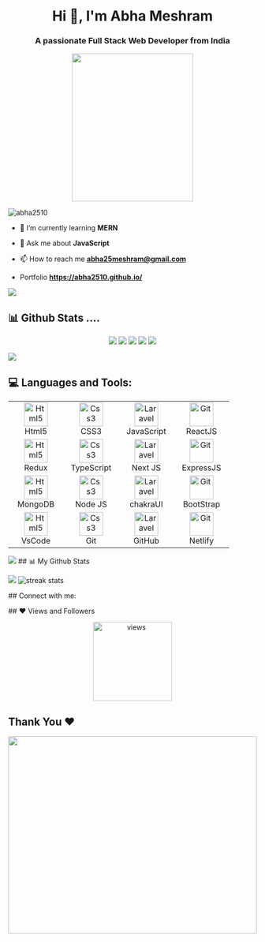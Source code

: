 <h1 align="center">Hi 👋, I'm Abha Meshram</h1>
<h3 align="center">A passionate Full Stack Web Developer from India</h3>
 <p align="center">
  <img src="https://media3.giphy.com/media/hpXdHPfFI5wTABdDx9/giphy.gif?cid=ecf05e47mxvt9n4h1xqhmgm7zt5fnvq38vhnxra3ccvr24wz&rid=giphy.gif&ct=g" width="70%" height="300px">
</p>	
<p align="left"> <img src="https://komarev.com/ghpvc/?username=abha2510&label=Profile%20views&color=0e75b6&style=flat" alt="abha2510" /> </p>

- 🌱 I’m currently learning **MERN**

- 💬 Ask me about **JavaScript**

- 📫 How to reach me **abha25meshram@gmail.com**

- Portfolio  **https://abha2510.github.io/**

<!-- - Resume [Abha_Meshram_Resume.pdf](https://github.com/abha2510/abha2510/files/10486937/Abha_Meshram_Resume.pdf) -->

<img src="https://user-images.githubusercontent.com/73097560/115834477-dbab4500-a447-11eb-908a-139a6edaec5c.gif">


 <h2> 📊 Github Stats ....</h2>
<p align="center">
<img src="http://github-profile-summary-cards.vercel.app/api/cards/profile-details?username=abha2510&theme=solarized_dark">
<img src="http://github-profile-summary-cards.vercel.app/api/cards/repos-per-language?username=abha2510&theme=solarized_dark">
<img src="http://github-profile-summary-cards.vercel.app/api/cards/most-commit-language?username=abha2510&theme=solarized_dark">
<img src="http://github-profile-summary-cards.vercel.app/api/cards/stats?username=abha2510&theme=solarized_dark">
<img src="http://github-profile-summary-cards.vercel.app/api/cards/productive-time?username=abha2510&theme=solarized_dark&utcOffset=8">
	
</p>
<img src="https://user-images.githubusercontent.com/73097560/115834477-dbab4500-a447-11eb-908a-139a6edaec5c.gif">
<h2 align="left"> 💻 Languages and Tools:</h2>
<table align="center">
 
 
   <tr>
   <td align="center" width="96">
      <a href="#html5">
        <img src="https://seeklogo.com/images/H/html5-without-wordmark-color-logo-14D252D878-seeklogo.com.png" width="48" height="48" alt="Html5" />
      </a>
      <br>Html5
    </td>
       <td align="center" width="96">
      <a href="#css3">
        <img src="https://upload.wikimedia.org/wikipedia/commons/thumb/6/62/CSS3_logo.svg/48px-CSS3_logo.svg.png" width="48" height="48" alt="Css3" />
      </a>
      <br>CSS3
    </td>
      <td align="center" width="96">
      <a href="#laravel">
        <img src="https://img.icons8.com/color/344/javascript--v1.png" width="48" height="48" alt="Laravel" />
      </a>
      <br>JavaScript
    </td>
 
  <td align="center" width="96">
      <a href="#expressjs" >
        <img src="https://upload.wikimedia.org/wikipedia/commons/thumb/a/a7/React-icon.svg/2300px-React-icon.svg.png" width="48" height="48" alt="Git" />
      </a>
      <br>ReactJS
    </td>
  </tr>
 
   <tr>
   <td align="center" width="96">
      <a href="#html5">
        <img src="https://cdn.worldvectorlogo.com/logos/redux.svg" width="48" height="48" alt="Html5" />
      </a>
      <br>Redux
    </td>
       <td align="center" width="96">
      <a href="#css3">
        <img src="https://cdn.icon-icons.com/icons2/2415/PNG/512/typescript_original_logo_icon_146317.png" width="48" height="48" alt="Css3" />
      </a>
      <br>TypeScript
    </td>
      <td align="center" width="96">
      <a href="#laravel">
        <img src="https://d2nir1j4sou8ez.cloudfront.net/wp-content/uploads/2021/12/nextjs-boilerplate-logo.png" width="48" height="48" alt="Laravel" />
      </a>
      <br>Next JS
    </td>
 
  <td align="center" width="96">
      <a href="#expressjs" >
        <img src="https://w7.pngwing.com/pngs/925/447/png-transparent-express-js-node-js-javascript-mongodb-node-js-text-trademark-logo.png" width="48" height="48" alt="Git" />
      </a>
      <br>ExpressJS
    </td>
  </tr>
 
   <tr>
   <td align="center" width="96">
      <a href="#html5">
        <img src="https://encrypted-tbn0.gstatic.com/images?q=tbn:ANd9GcQ063W_CSBR_K6WYYXCm41PfA0didua-Q5Zgyh1uy4yoOjSKjPoX4whxEGWRAXrQQfWub0&usqp=CAU" width="48" height="48" alt="Html5" />
      </a>
      <br>MongoDB
    </td>
       <td align="center" width="96">
      <a href="#css3">
        <img src="https://d2eip9sf3oo6c2.cloudfront.net/tags/images/000/000/256/full/nodejslogo.png" width="48" height="48" alt="Css3" />
      </a>
      <br>Node JS
    </td>
      <td align="center" width="96">
      <a href="#laravel">
        <img src="https://www.happylifecreators.com/wp/wp-content/uploads/2022/06/chakra-ui_title2-770x528.png" width="48" height="48" alt="Laravel" />
      </a>
      <br>chakraUI
    </td>
 
  <td align="center" width="96">
      <a href="#expressjs" >
        <img src="https://upload.wikimedia.org/wikipedia/commons/thumb/b/b2/Bootstrap_logo.svg/1280px-Bootstrap_logo.svg.png" width="48" height="48" alt="Git" />
      </a>
      <br>BootStrap
    </td>
  </tr>
 
 
   <tr>
   <td align="center" width="96">
      <a href="#html5">
        <img src="https://upload.wikimedia.org/wikipedia/commons/thumb/9/9a/Visual_Studio_Code_1.35_icon.svg/2048px-Visual_Studio_Code_1.35_icon.svg.png" width="48" height="48" alt="Html5" />
      </a>
      <br>VsCode
    </td>
       <td align="center" width="96">
      <a href="#css3">
        <img src="https://avatars.githubusercontent.com/u/18133?s=200&v=4" width="48" height="48" alt="Css3" />
      </a>
      <br>Git
    </td>
      <td align="center" width="96">
      <a href="#laravel">
        <img src="https://play-lh.googleusercontent.com/PCpXdqvUWfCW1mXhH1Y_98yBpgsWxuTSTofy3NGMo9yBTATDyzVkqU580bfSln50bFU" width="48" height="48" alt="Laravel" />
      </a>
      <br>GitHub
    </td>
 
  <td align="center" width="96">
      <a href="#expressjs" >
        <img src="https://img.icons8.com/external-tal-revivo-shadow-tal-revivo/344/external-netlify-a-cloud-computing-company-that-offers-hosting-and-serverless-backend-services-for-static-websites-logo-shadow-tal-revivo.png" width="48" height="48" alt="Git" />
      </a>
      <br>Netlify
    </td>
  </tr>
 
 </table>
<img src="https://user-images.githubusercontent.com/73097560/115834477-dbab4500-a447-11eb-908a-139a6edaec5c.gif">
## 📊 My Github Stats
<p align="left" style="margin-right:0px;padding-right:0px">
<img src="https://github-readme-stats.vercel.app/api?username=abha2510&theme=algolia">
<img alt="streak stats" src="https://github-readme-streak-stats.herokuapp.com/?user=abha2510&theme=algolia" />
</p>
## Connect with me:
<p align="center">
  <a href="https://www.linkedin.com/in/abha-meshram-96b189215/"></a>
</p>
## ❤ Views and Followers
<p align='center'> <img src="https://komarev.com/ghpvc/?username=abha2510&label=Profile%20views&color=blueviolet&style=plastic" width="160px" alt="views" /> </p>
<h2 align='left'>Thank You ❤</h2>
<p align="center">
  <img src="https://media.tenor.com/_DOBjnGspYAAAAAC/code-coding.gif" width="100%" height="400px">
</p>	
 
<br>
